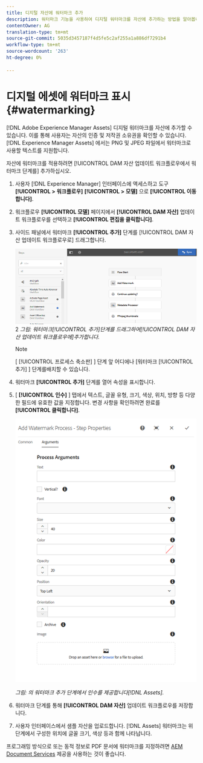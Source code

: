 ```yaml
---
title: 디지털 자산에 워터마크 추가
description: 워터마크 기능을 사용하여 디지털 워터마크를 자산에 추가하는 방법을 알아봅니다.
contentOwner: AG
translation-type: tm+mt
source-git-commit: 5035d3457187f4d5fe5c2af255a1a886df7291b4
workflow-type: tm+mt
source-wordcount: '263'
ht-degree: 0%

---
```



# 디지털 에셋에 워터마크 표시 {#watermarking}

[!DNL Adobe Experience Manager Assets] 디지털 워터마크를 자산에 추가할 수 있습니다. 이를 통해 사용자는 자산의 인증 및 저작권 소유권을 확인할 수 있습니다. [!DNL Experience Manager Assets] 에서는 PNG 및 JPEG 파일에서 워터마크로 사용할 텍스트를 지원합니다.

자산에 워터마크를 적용하려면 [!UICONTROL DAM 자산 업데이트 워크플로우에서 워터마크 단계를] 추가하십시오.

1. 사용자 [!DNL Experience Manager] 인터페이스에 액세스하고 도구 **[!UICONTROL > 워크플로우]** **[!UICONTROL > 모델]** 으로 **[!UICONTROL 이동합니다]**.
1. 워크플로우 **[!UICONTROL 모델]** 페이지에서 **[!UICONTROL DAM 자산]** 업데이트 워크플로우를 선택하고 **[!UICONTROL 편집을 클릭합니다]**.

1. 사이드 패널에서 워터마크 **[!UICONTROL 추가]** 단계를 [!UICONTROL DAM 자산 업데이트 워크플로우로] 드래그합니다.

   ![워터마크 [!UICONTROL 추가] 단계를 드래그하여 [!UICONTROL DAM 자산 업데이트 워크플로우에] 추가](assets/add_watermark_step_aem_assets.png)2
   *그림: 워터마크[!UICONTROL 추가]단계를 드래그하여[!UICONTROL DAM 자산 업데이트 워크플로우에]추가합니다.*

   >[!NOTE]
   >
   >[ [!UICONTROL 프로세스 축소판] ] 단계 앞 어디에나 [워터마크 [!UICONTROL 추가] ] 단계를배치할 수 있습니다.

1. 워터마크 **[!UICONTROL 추가]** 단계를 열어 속성을 표시합니다.
1. [ **[!UICONTROL 인수]** ] 탭에서 텍스트, 글꼴 유형, 크기, 색상, 위치, 방향 등 다양한 필드에 유효한 값을 지정합니다. 변경 사항을 확인하려면 완료를 **[!UICONTROL 클릭합니다]**.

   ![자산의 워터마크 추가 단계에서 인수 제공](assets/arguments_add_watermark_aem_assets.png)

   *그림: 의 워터마크 추가 단계에서 인수를 제공합니다[!DNL Assets].*

1. 워터마크 단계를 통해 **[!UICONTROL DAM 자산]** 업데이트 워크플로우를 저장합니다.
1. 사용자 인터페이스에서 샘플 자산을 업로드합니다. [!DNL Assets] 워터마크는 위 단계에서 구성한 위치에 글꼴 크기, 색상 등과 함께 나타납니다.

프로그래밍 방식으로 또는 동적 정보로 PDF 문서에 워터마크를 지정하려면 [AEM Document Services](/help/forms/using/overview-aem-document-services.md) 제공을 사용하는 것이 좋습니다.
